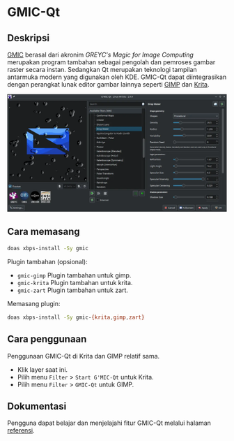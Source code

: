 # GMIC-Qt

## Deskripsi

[GMIC](https://gmic.eu/download.html) berasal dari akronim _GREYC's Magic for Image Computing_ merupakan program tambahan sebagai pengolah dan pemroses gambar raster secara instan. Sedangkan Qt merupakan teknologi tampilan antarmuka modern yang digunakan oleh KDE. GMIC-Qt dapat diintegrasikan dengan perangkat lunak editor gambar lainnya seperti [GIMP](gimp.md) dan [Krita](krita.md).

![GMIC-Qt LangitKetujuh OS](../../media/image/gmic-langitketujuh-id.webp)

## Cara memasang

```sh
doas xbps-install -Sy gmic
```

Plugin tambahan (opsional):

- `gmic-gimp` Plugin tambahan untuk gimp.
- `gmic-krita` Plugin tambahan untuk krita.
- `gmic-zart` Plugin tambahan untuk zart.

Memasang plugin:

```sh
doas xbps-install -Sy gmic-{krita,gimp,zart}
```

## Cara penggunaan

Penggunaan GMIC-Qt di Krita dan GIMP relatif sama.
- Klik layer saat ini.
- Pilih menu `Filter` > `Start G'MIC-Qt` untuk Krita.
- Pilih menu `Filter` > `GMIC-Qt` untuk GIMP.

## Dokumentasi

Pengguna dapat belajar dan menjelajahi fitur GMIC-Qt melalui halaman [referensi](https://gmic.eu/reference/).
